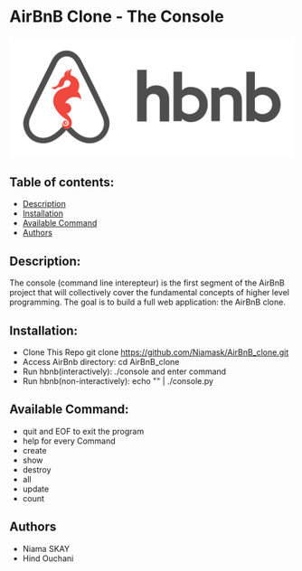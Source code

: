 # AirBnB Clone - The Console

![alt text](hbnb.png "Title")

## Table of contents:
* [Description](#Description)
* [Installation](#Installation)
* [Available Command](#Available-Command)
* [Authors](#Authors)


## Description:
The console (command line interepteur) is the first segment of the AirBnB project that will collectively cover the fundamental concepts of higher level programming.
The goal is to build a full web application: the AirBnB clone.

## Installation:
- Clone This Repo git clone https://github.com/Niamask/AirBnB_clone.git
- Access AirBnb directory: cd AirBnB_clone
- Run hbnb(interactively): ./console and enter command
- Run hbnb(non-interactively): echo "<command>" | ./console.py

## Available Command:
- quit and EOF to exit the program
- help for every Command
- create
- show
- destroy
- all
- update
- count

## Authors 
- Niama SKAY
- Hind Ouchani
